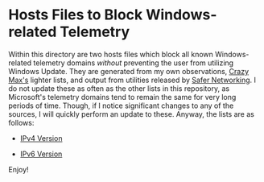 # Hosts Files to Block Windows-related Telemetry
Within this directory are two hosts files which block all known Windows-related telemetry domains *without* preventing the user from utilizing Windows Update. They are generated from my own observations, [Crazy Max's](https://github.com/crazy-max/WindowsSpyBlocker) lighter lists, and output from utilities released by [Safer Networking](https://www.safer-networking.org/). I do not update these as often as the other lists in this repository, as Microsoft's telemetry domains tend to remain the same for very long periods of time. Though, if I notice significant changes to any of the sources, I will quickly perform an update to these. Anyway, the lists are as follows:

- [IPv4 Version](https://raw.githubusercontent.com/bongochong/CombinedPrivacyBlockLists/master/WindowsTelemetryBlockSupplements/SBBTYZ-IPv4.txt)

- [IPv6 Version](https://raw.githubusercontent.com/bongochong/CombinedPrivacyBlockLists/master/WindowsTelemetryBlockSupplements/SBBTYZ-IPv6.txt)

Enjoy!
